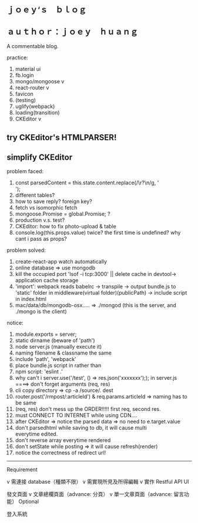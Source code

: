 ## ｊｏｅｙ‘ｓ　ｂｌｏｇ

## ａｕｔｈｏｒ：ｊｏｅｙ　ｈｕａｎｇ

A commentable blog.

practice:
1. material ui
2. fb.login
3. mongo/mongoose v
4. react-router   v
5. favicon
6. (testing)
7. uglify(webpack)
8. loading(transition)
9. CKEditor       v

## try CKEditor's HTMLPARSER!
## simplify CKEditor

problem faced:
1. const parsedContent = this.state.content.replace(/\r?\n/g, '<br />');
2. different tables?
3. how to save reply? foreign key?
4. fetch vs isomorphic fetch
5. mongoose.Promise = global.Promise; ?
6. production v.s. test?
7. CKEditor: how to fix photo-upload & table
8. console.log(this.props.value) twice? the first time is undefined? why cant i pass as props?

problem solved:
1. create-react-app watch automatically
2. online database => use mongodb
3. kill the occupied port 'lsof -i tcp:3000' || delete cache in devtool-> application cache storage
4. 'import': webpack reads babelrc -> transpile -> output bundle.js to 'static' folder in middleware(virtual folder)(publicPath) -> include script in index.html
5. mac/data/db/mongodb-osx..... => ./mongod (this is the server, and ./mongo is the client)

notice:
1. module.exports = server;
2. static dirname (beware of 'path')
3. node server.js (manually execute it)
4. naming filename & classname the same
5. include 'path', 'webpack'
6. place bundle.js script in <body> rather than <head>
7. npm script: 'eslint .'
8. why can't i server.use('/test', () => res.json('xxxxxxx');); in server.js ====> don't forget arguments (req, res)
9. cli copy directory => cp -a /source/. dest
10. router.post('/rmpost/:articleId') & req.params.articleId => naming has to be same
11. (req, res) don't mess up the ORDER!!!!! first req, second res.
12. must CONNECT TO INTERNET while using CDN....
13. after CKEditor => notice the parsed data => no need to e.target.value
14. don't parsedhtml while saving to db, it will cause multi <br /> everytime edited.
15. don't reverse array everytime rendered
16. don't setState while posting => it will cause refresh(render)
17. notice the correctness of redirect url!

------------------------------------------------------------------------------

Requirement

v 需連接 database（種類不限）
v 需實現所見及所得編輯
v 實作 Restful API
UI

發文頁面
v 文章總欄頁面（advance: 分頁）
v 單一文章頁面（advance: 留言功能）
Optional

登入系統
